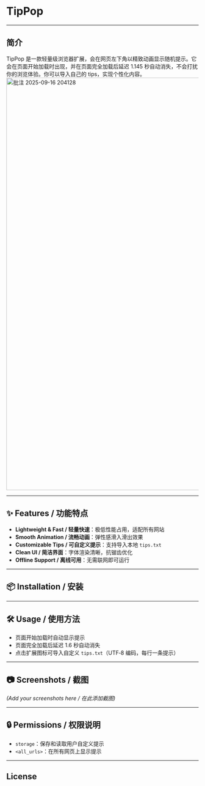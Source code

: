 # TipPop

---

## 简介

TipPop 是一款轻量级浏览器扩展，会在网页左下角以精致动画显示随机提示。它会在页面开始加载时出现，并在页面完全加载后延迟 1.145 秒自动消失，不会打扰你的浏览体验。你可以导入自己的 tips，实现个性化内容。
<img width="1920" height="1080" alt="批注 2025-09-16 204128" src="https://github.com/user-attachments/assets/32bb568e-587d-4932-be64-6b0286a080c4" />

---

## ✨ Features / 功能特点

- **Lightweight & Fast / 轻量快速**：极低性能占用，适配所有网站  
- **Smooth Animation / 流畅动画**：弹性感滑入滑出效果  
- **Customizable Tips / 可自定义提示**：支持导入本地 `tips.txt`  
- **Clean UI / 简洁界面**：字体渲染清晰，抗锯齿优化  
- **Offline Support / 离线可用**：无需联网即可运行  

---

## 📦 Installation / 安装


---

## 🛠 Usage / 使用方法

- 页面开始加载时自动显示提示  
- 页面完全加载后延迟 1.6 秒自动消失  
- 点击扩展图标可导入自定义 `tips.txt`（UTF‑8 编码，每行一条提示）  

---

## 📷 Screenshots / 截图

*(Add your screenshots here / 在此添加截图)*

---

## 🔒 Permissions / 权限说明

- `storage`：保存和读取用户自定义提示  
- `<all_urls>`：在所有网页上显示提示  

---

## License
